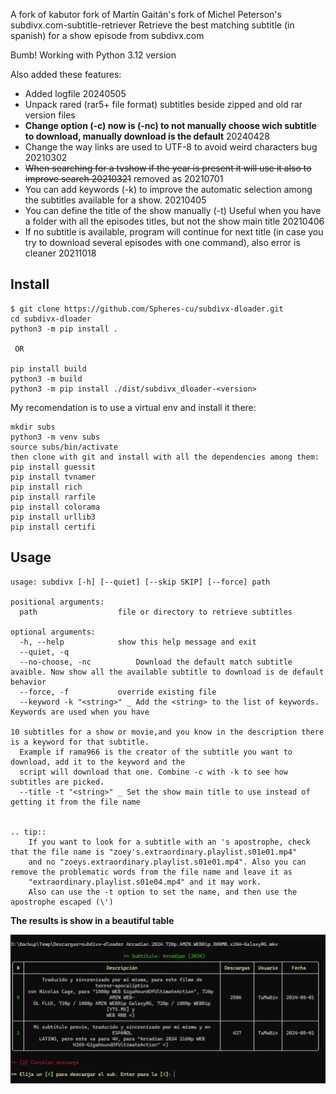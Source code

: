 A fork of kabutor fork of  Martín Gaitán's fork of Michel Peterson's subdivx.com-subtitle-retriever
Retrieve the best matching subtitle (in spanish) for a show episode from subdivx.com

Bumb! Working with Python 3.12 version 

Also added these features:

- Added logfile 20240505
- Unpack rared (rar5+ file format) subtitles beside zipped and old rar version files
- **Change option (-c)  now is (-nc) to not manually choose wich subtitle to download, manually download is the default** 20240428
- Change the way links are used to UTF-8 to avoid weird characters bug 20210302
- <strike>When searching for a tvshow if the year is present it will use it also to improve search 20210321</strike> removed as 20210701
- You can add keywords (-k) to improve the automatic selection among the subtitles available for a show. 20210405
- You can define the title of the show manually (-t) Useful when you have a folder with all the episodes titles, but not the show main title 20210406
- If no subtitle is available, program will continue for next title (in case you try to download several episodes with one command), also error is cleaner 20211018

Install
-------
```
$ git clone https://github.com/Spheres-cu/subdivx-dloader.git
cd subdivx-dloader
python3 -m pip install .
 
 OR

pip install build
python3 -m build
python3 -m pip install ./dist/subdivx_dloader-<version>

```

My recomendation is to use a virtual env and install it there:

```
mkdir subs
python3 -m venv subs
source subs/bin/activate
then clone with git and install with all the dependencies among them:
pip install guessit
pip install tvnamer
pip install rich
pip install rarfile
pip install colorama
pip install urllib3
pip install certifi
```


Usage
-----


```
usage: subdivx [-h] [--quiet] [--skip SKIP] [--force] path

positional arguments:
  path                  file or directory to retrieve subtitles

optional arguments:
  -h, --help            show this help message and exit
  --quiet, -q
  --no-choose, -nc          Download the default match subtitle avaible. Now show all the available subtitle to download is de default behavior
  --force, -f           override existing file
  --keyword -k "<string>" _ Add the <string> to the list of keywords. Keywords are used when you have 

10 subtitles for a show or movie,and you know in the description there is a keyword for that subtitle.
  Example if rama966 is the creator of the subtitle you want to download, add it to the keyword and the 
  script will download that one. Combine -c with -k to see how subtitles are picked. 
  --title -t "<string>" _ Set the show main title to use instead of getting it from the file name


.. tip::
    If you want to look for a subtitle with an 's apostrophe, check that the file name is "zoey's.extraordinary.playlist.s01e01.mp4" 
    and no "zoeys.extraordinary.playlist.s01e01.mp4". Also you can remove the problematic words from the file name and leave it as
    "extraordinary.playlist.s01e04.mp4" and it may work.
    Also can use the -t option to set the name, and then use the apostrophe escaped (\')

```
**The results is show in a beautiful table**

![Design with tables !](https://github.com/Spheres-cu/subdivx-dloader/blob/master/captures/capture03.png)
